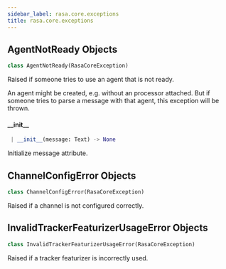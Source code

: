 ```yaml
---
sidebar_label: rasa.core.exceptions
title: rasa.core.exceptions
---
```

## AgentNotReady Objects

```python
class AgentNotReady(RasaCoreException)
```

Raised if someone tries to use an agent that is not ready.

An agent might be created, e.g. without an processor attached. But
if someone tries to parse a message with that agent, this exception
will be thrown.

#### \_\_init\_\_

```python
 | __init__(message: Text) -> None
```

Initialize message attribute.

## ChannelConfigError Objects

```python
class ChannelConfigError(RasaCoreException)
```

Raised if a channel is not configured correctly.

## InvalidTrackerFeaturizerUsageError Objects

```python
class InvalidTrackerFeaturizerUsageError(RasaCoreException)
```

Raised if a tracker featurizer is incorrectly used.

